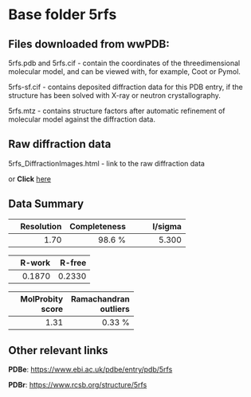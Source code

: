 # Base folder 5rfs

## Files downloaded from wwPDB:

5rfs.pdb and 5rfs.cif - contain the coordinates of the threedimensional molecular model, and can be viewed with, for example, Coot or Pymol.

5rfs-sf.cif - contains deposited diffraction data for this PDB entry, if the structure has been solved with X-ray or neutron crystallography.

5rfs.mtz - contains structure factors after automatic refinement of molecular model against the diffraction data.

## Raw diffraction data

5rfs_DiffractionImages.html - link to the raw diffraction data 

or **Click** [here](https://zenodo.org/record/3731514) 

## Data Summary
|   | Resolution | Completeness| I/sigma |
|---|-------------:|----------------:|--------------:|
|   |1.70|98.6  %|<img width=50/>5.300|

|   | **R-work**| **R-free**   
|---|-------------:|----------------:|           
||0.1870|0.2330|

|   |**MolProbity<br>score**| **Ramachandran<br>outliers** 
|---|-------------:|----------------:|
||1.31|0.33 %|

## Other relevant links 
**PDBe**:  https://www.ebi.ac.uk/pdbe/entry/pdb/5rfs
 
**PDBr**: https://www.rcsb.org/structure/5rfs 

